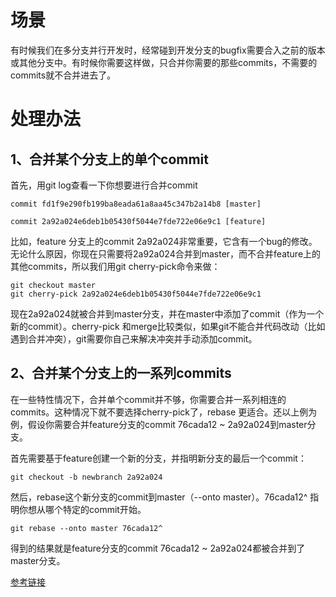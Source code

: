 # 场景
有时候我们在多分支并行开发时，经常碰到开发分支的bugfix需要合入之前的版本或其他分支中。有时候你需要这样做，只合并你需要的那些commits，不需要的commits就不合并进去了。

# 处理办法
## 1、合并某个分支上的单个commit
首先，用git log查看一下你想要进行合并commit
```shell
commit fd1f9e290fb199ba8eada61a8aa45c347b2a14b8 [master]

commit 2a92a024e6deb1b05430f5044e7fde722e06e9c1 [feature]
```
比如，feature 分支上的commit 2a92a024非常重要，它含有一个bug的修改。无论什么原因，你现在只需要将2a92a024合并到master，而不合并feature上的其他commits，所以我们用git cherry-pick命令来做：
```shell
git checkout master
git cherry-pick 2a92a024e6deb1b05430f5044e7fde722e06e9c1
```
现在2a92a024就被合并到master分支，并在master中添加了commit（作为一个新的commit）。cherry-pick 和merge比较类似，如果git不能合并代码改动（比如遇到合并冲突），git需要你自己来解决冲突并手动添加commit。
## 2、合并某个分支上的一系列commits
在一些特性情况下，合并单个commit并不够，你需要合并一系列相连的commits。这种情况下就不要选择cherry-pick了，rebase 更适合。还以上例为例，假设你需要合并feature分支的commit 76cada12 ~ 2a92a024到master分支。

首先需要基于feature创建一个新的分支，并指明新分支的最后一个commit：
```shell
git checkout -b newbranch 2a92a024
```
然后，rebase这个新分支的commit到master（--onto master）。76cada12^ 指明你想从哪个特定的commit开始。
```shell
git rebase --onto master 76cada12^
```
得到的结果就是feature分支的commit 76cada12 ~ 2a92a024都被合并到了master分支。

[参考链接](https://www.devroom.io/2010/06/10/cherry-picking-specific-commits-from-another-branch/)